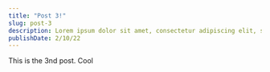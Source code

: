 ```yaml
---
title: "Post 3!"
slug: post-3
description: Lorem ipsum dolor sit amet, consectetur adipiscing elit, sed do eiusmod tempor incididunt ut labore et dolore magna aliqua.
publishDate: 2/10/22
---
```


This is the 3nd post. Cool

